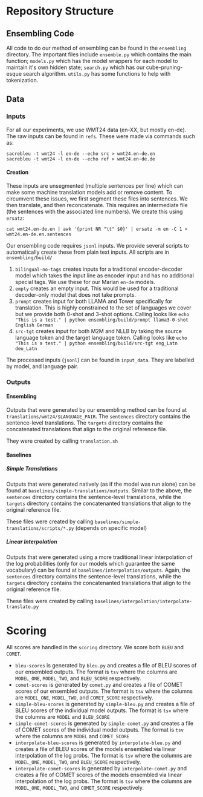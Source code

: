 # Repository Structure

## Ensembling Code

All code to do our method of ensembling can be found in the `ensembling` directory. The important files include `ensemble.py` which contains the main function; `models.py` which has the model wrappers for each model to maintain it's own hidden state; `search.py` which has our cube-pruning-esque search algorithm. `utils.py` has some functions to help with tokenization.


## Data

### Inputs

For all our experiments, we use WMT24 data (en-XX, but mostly en-de).
The raw inputs can be found in `refs`. These were made via commands such as:

```
sacrebleu -t wmt24 -l en-de --echo src > wmt24.en-de.en
sacrebleu -t wmt24 -l en-de --echo ref > wmt24.en-de.de
```

#### Creation

These inputs are unsegmented (multiple sentences per line) which can make some machine translation models add or remove content. To circumvent these issues, we first segment these files into sentences. We then translate, and then reconcatenate. This requires an intermediate file (the sentences with the associated line numbers). We create this using `ersatz`:

```
cat wmt24.en-de.en | awk '{print NR "\t" $0}' | ersatz -m en -C 1 > wmt24.en-de.en.sentences
```

Our ensembling code requires `jsonl` inputs. We provide several scripts to automatically create these from plain text inputs. All scripts are in `ensembling/build/`

1. `bilingual-no-tags` creates inputs for a traditional encoder-decoder model which takes the input line as encoder input and has no additional special tags. We use these for our Marian `en-de` models.
2. `empty` creates an empty input. This would be used for a traditional decoder-only model that does not take prompts.
3. `prompt` creates input for both LLAMA and Tower specifically for translation. This is highly constrained to the set of languages we cover but we provide both 0-shot and 3-shot options. Calling looks like `echo "This is a test." | python ensembling/build/prompt llama3-0-shot English German`
4. `src-tgt` creates input for both M2M and NLLB by taking the source language token and the target language token. Calling looks like `echo "This is a test." | python ensembling/build/src-tgt eng_Latn deu_Latn`


The processed inputs (`jsonl`) can be found in `input_data`. They are labelled by model, and language pair.


### Outputs

#### Ensembling

Outputs that were generated by our ensembling method can be found at `translations/wmt24/$LANGUAGE_PAIR`. The `sentences` directory contains the sentence-level translations. The `targets` directory contains the concatenated translations that align to the original reference file.

They were created by calling `translation.sh`

#### Baselines

##### Simple Translations

Outputs that were generated natively (as if the model was run alone) can be found at `baselines/simple-translations/outputs`. Similar to the above, the `sentences` directory contains the sentence-level translations, while the `targets` directory contains the concatenanted translations that align to the original reference file.

These files were created by calling `baselines/simple-translations/scripts/*.py` (depends on specific model)

##### Linear Interpolation

Outputs that were generated using a more traditional linear interpolation of the log probabilities (only for our models which guarantee the same vocabulary) can be found at `baselines/interpolation/outputs`. Again, the `sentences` directory contains the sentence-level translations, while the `targets` directory contains the concatenanted translations that align to the original reference file.

These files were created by calling `baselines/interpolation/interpolate-translate.py`

# Scoring

All scores are handled in the `scoring` directory. We score both `BLEU` and `COMET`.

* `bleu-scores` is generated by `bleu.py` and creates a file of BLEU scores of our ensembled outputs. The format is `tsv` where the columns are `MODEL_ONE`, `MODEL_TWO`, and `BLEU_SCORE` respectively.
* `comet-scores` is generated by `comet.py` and creates a file of COMET scores of our ensembled outputs. The format is `tsv` where the columns are `MODEL_ONE`, `MODEL_TWO`, and `COMET_SCORE` respectively.
* `simple-bleu-scores` is generated by `simple-bleu.py` and creates a file of BLEU scores of the individual model outputs. The format is `tsv` where the columns are `MODEL` and `BLEU_SCORE`
* `simple-comet-scores` is generated by `simple-comet.py` and creates a file of COMET scores of the individual model outputs. The format is `tsv` where the columns are `MODEL` and `COMET_SCORE`
* `interpolate-bleu-scores` is generated by `interpolate-bleu.py` and creates a file of BLEU scores of the models ensembled via linear interpolation of the log probs. The format is `tsv` where the columns are `MODEL_ONE`, `MODEL_TWO`, and `BLEU_SCORE` respectively.
* `interpolate-comet-scores` is generated by `interpolate-comet.py` and creates a file of COMET scores of the models ensembled via linear interpolation of the log probs. The format is `tsv` where the columns are `MODEL_ONE`, `MODEL_TWO`, and `COMET_SCORE` respectively.